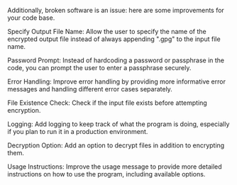 
Additionally, broken software is an issue: here are some improvements for your code base.

Specify Output File Name: Allow the user to specify the name of the encrypted output 
file instead of always appending ".gpg" to the input file name.

Password Prompt: Instead of hardcoding a password or passphrase in the code, 
you can prompt the user to enter a passphrase securely.

Error Handling: Improve error handling by providing more informative error 
messages and handling different error cases separately.

File Existence Check: Check if the input file exists before attempting encryption.

Logging: Add logging to keep track of what the program is doing, especially if you plan to run it in a production environment.

Decryption Option: Add an option to decrypt files in addition to encrypting them.

Usage Instructions: Improve the usage message to provide more detailed instructions on how to use the program, 
including available options.
